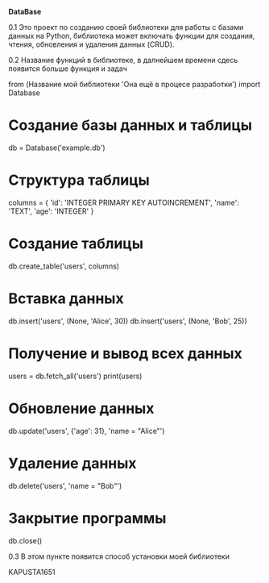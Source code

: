 **DataBase**



0.1 Это проект по созданию своей библиотеки для работы с базами данных на Python,
библиотека может включать функции для создания, чтения, обновления и удаления данных (CRUD).



0.2 Название функций в библиотеке, в далнейшем времени сдесь появится больше функция и задач

from (Название мой библиотеки 'Она ещё в процесе разработки') import Database

# Создание базы данных и таблицы
db = Database('example.db')

# Структура таблицы
columns = {
    'id': 'INTEGER PRIMARY KEY AUTOINCREMENT',
    'name': 'TEXT',
    'age': 'INTEGER'
}

# Создание таблицы
db.create_table('users', columns)

# Вставка данных
db.insert('users', (None, 'Alice', 30))
db.insert('users', (None, 'Bob', 25))

# Получение и вывод всех данных
users = db.fetch_all('users')
print(users)

# Обновление данных
db.update('users', {'age': 31}, 'name = "Alice"')

# Удаление данных
db.delete('users', 'name = "Bob"')

# Закрытие программы
db.close()



0.3 В этом пункте появится способ установки моей библиотеки





KAPUSTA1651
